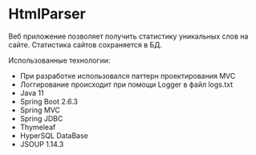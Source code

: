 # HtmlParser
Веб приложение позволяет получить статистику уникальных слов на сайте.
Статистика сайтов сохраняется в БД.

Использованные технологии:
* При разработке использовался паттерн проектирования MVC
* Логгирование происходит при помощи Logger в файл logs.txt
* Java 11
* Spring Boot 2.6.3
* Spring MVC
* Spring JDBC
* Thymeleaf
* HyperSQL DataBase
* JSOUP 1.14.3
